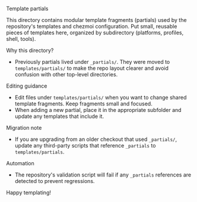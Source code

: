 Template partials

This directory contains modular template fragments (partials) used by the repository's
templates and chezmoi configuration. Put small, reusable pieces of templates here,
organized by subdirectory (platforms, profiles, shell, tools).

Why this directory?
- Previously partials lived under `_partials/`. They were moved to `templates/partials/`
  to make the repo layout clearer and avoid confusion with other top-level directories.

Editing guidance
- Edit files under `templates/partials/` when you want to change shared template
  fragments. Keep fragments small and focused.
- When adding a new partial, place it in the appropriate subfolder and update any
  templates that include it.

Migration note
- If you are upgrading from an older checkout that used `_partials/`, update any
  third-party scripts that reference `_partials` to `templates/partials`.

Automation
- The repository's validation script will fail if any `_partials` references are
  detected to prevent regressions.

Happy templating!
